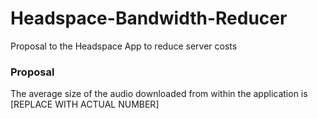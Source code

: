 # Headspace-Bandwidth-Reducer
Proposal to the Headspace App to reduce server costs

### Proposal

The average size of the audio downloaded from within the application is [REPLACE WITH ACTUAL NUMBER]
